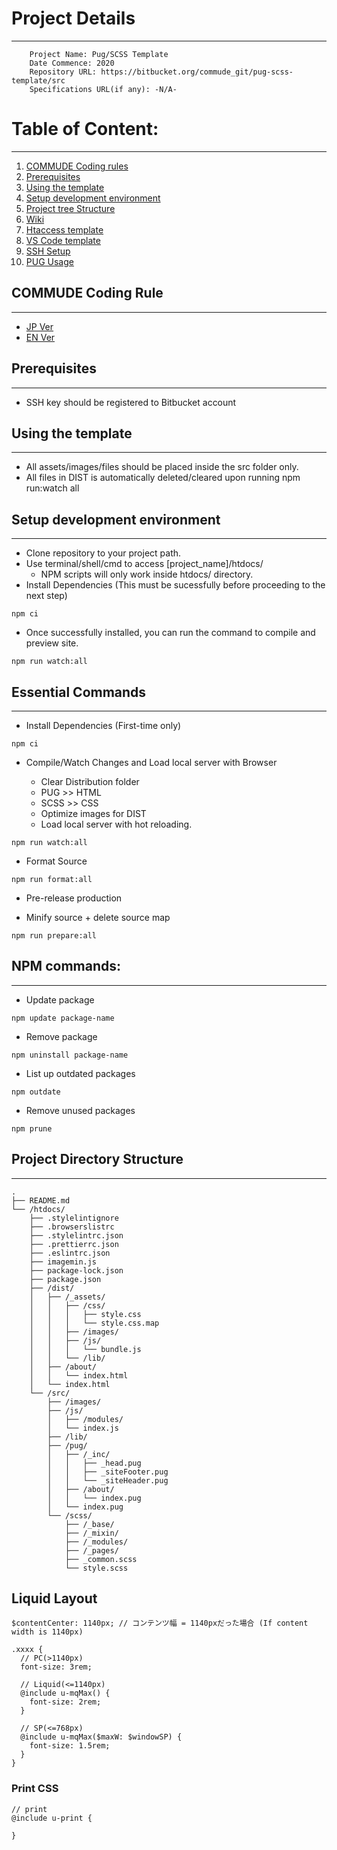 # Project Details
---

```
	Project Name: Pug/SCSS Template
	Date Commence: 2020
	Repository URL: https://bitbucket.org/commude_git/pug-scss-template/src
	Specifications URL(if any): -N/A-
```


# Table of Content:
---
1. [COMMUDE Coding rules](#markdown-header-commude-coding-rule)
2. [Prerequisites](#markdown-header-prerequisites)
2. [Using the template](#markdown-header-using-the-template)
2. [Setup development environment ](#markdown-header-setup-development-environment)
3. [Project tree Structure](#markdown-header-project-directory-structure)
4. [Wiki](https://bitbucket.org/commude_git/pug-scss-template/wiki/Home)
5. [Htaccess template](https://bitbucket.org/commude_git/htaccess-template/src/master/)
6. [VS Code template](https://bitbucket.org/commude_git/vscode-setting-template/src/master/htdocs/)
7. [SSH Setup](https://docs.google.com/document/d/1KCsmc6oLRxhI5zXAZwvHGFqZHk9TiI6IN2xnuFFj680/edit?usp=drive_web&ouid=105749486430863183626)
8. [PUG Usage](https://drive.google.com/drive/folders/1HWlaviU35Z1cK7Uz81VbUE4rZjJCPAKy)

## COMMUDE Coding Rule
---
- [JP Ver](https://docs.google.com/document/d/1iwIVulnExD6ralOuJVCeMc6twYXE1ZDmJ-tVXGuEOhk/edit#heading=h.epwlr8b4jlog)
- [EN Ver](https://docs.google.com/document/d/1iGk5EpJaRu53UnIKUc22_a2fAK-XWS2qizcdGikiMHE/edit#heading=h.epwlr8b4jlog)

## Prerequisites
---
* SSH key should be registered to Bitbucket account

## Using the template
---
* All assets/images/files should be placed inside the src folder only.
* All files in DIST is automatically deleted/cleared upon running npm run:watch all

## Setup development environment
---
* Clone repository to your project path.
* Use terminal/shell/cmd to access [project_name]/htdocs/
    * NPM scripts will only work inside htdocs/ directory.
* Install Dependencies (This must be sucessfully before proceeding to the next step)
```
npm ci
```

* Once successfully installed, you can run the command to compile and preview site.
```
npm run watch:all
```

## Essential Commands
---

* Install Dependencies (First-time only)

```
npm ci
```

* Compile/Watch Changes and Load local server with Browser

    - Clear Distribution folder
    - PUG >> HTML
    - SCSS >> CSS
    - Optimize images for DIST
    - Load local server with hot reloading.

```
npm run watch:all
```

* Format Source

```
npm run format:all
```

* Pre-release production

- Minify source + delete source map

```
npm run prepare:all
```

## NPM commands:
---

* Update package

```
npm update package-name
```

* Remove package

```
npm uninstall package-name
```

* List up outdated packages

```
npm outdate
```

* Remove unused packages
```
npm prune
```

## Project Directory Structure
---

```
.
├── README.md
└── /htdocs/
    ├── .stylelintignore
    ├── .browserslistrc
    ├── .stylelintrc.json
    ├── .prettierrc.json
    ├── .eslintrc.json
    ├── imagemin.js
    ├── package-lock.json
    ├── package.json
    ├── /dist/
    │   ├── /_assets/
    │   │   ├── /css/
    │   │   │   ├── style.css
    │   │   │   └── style.css.map
    │   │   ├── /images/
    │   │   ├── /js/
    │   │   │   └── bundle.js
    │   │   └── /lib/
    │   ├── /about/
    │   │   └── index.html
    │   └── index.html
    └── /src/
        ├── /images/
        ├── /js/
        │   ├── /modules/
        │   └── index.js
        ├── /lib/
        ├── /pug/
        │   ├── /_inc/
        │   │   ├── _head.pug
        │   │   ├── _siteFooter.pug
        │   │   └── _siteHeader.pug
        │   ├── /about/
        │   │   └── index.pug
        │   └── index.pug
        └── /scss/
            ├── /_base/
            ├── /_mixin/
            ├── /_modules/
            ├── /_pages/
            ├── _common.scss
            └── style.scss
```

## Liquid Layout

```
$contentCenter: 1140px; // コンテンツ幅 = 1140pxだった場合 (If content width is 1140px)

.xxxx {
  // PC(>1140px)
  font-size: 3rem;

  // Liquid(<=1140px)
  @include u-mqMax() {
    font-size: 2rem;
  }

  // SP(<=768px)
  @include u-mqMax($maxW: $windowSP) {
    font-size: 1.5rem;
  }
}
```

### Print CSS

```
// print
@include u-print {

}
```
